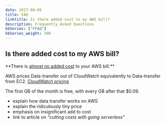 ```yaml
---
date: 2017-06-05
title: FAQ
linktitle: Is there added cost to my AWS bill?
description: Frequently Asked Questions
kbSeries: ["FFAQ"]
kbSeries_weight: 300
---
```


<h2>
  <span class="h2 underlined bold">
    Is there added cost to my AWS bill?
  </span>
</h2>
**There is <u>almost no added cost</u> to your AWS bill.**

AWS prices Data-transfer out of CloudWatch equivalently to Data-transfer from EC2.
<a href="https://aws.amazon.com/cloudwatch/pricing/" target='_blank'>CloudWatch pricing</a>

The first GB of the month is free, with every GB after that $0.09.

- explain how data transfer works on AWS
- explain the ridiculously tiny price
- emphasis on insignificant add to cost
- link to article on _"cutting costs with going serverless"_